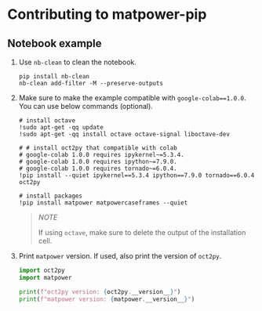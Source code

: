 # Contributing to matpower-pip

## Notebook example

1. Use `nb-clean` to clean the notebook.

    ```shell
    pip install nb-clean
    nb-clean add-filter -M --preserve-outputs
    ```

1. Make sure to make the example compatible with `google-colab==1.0.0`. You can use below commands (optional).

    ```ipython
    # install octave
    !sudo apt-get -qq update
    !sudo apt-get -qq install octave octave-signal liboctave-dev

    # # install oct2py that compatible with colab
    # google-colab 1.0.0 requires ipykernel~=5.3.4.
    # google-colab 1.0.0 requires ipython~=7.9.0.
    # google-colab 1.0.0 requires tornado~=6.0.4.
    !pip install --quiet ipykernel==5.3.4 ipython==7.9.0 tornado==6.0.4 oct2py

    # install packages
    !pip install matpower matpowercaseframes --quiet
    ```

    > *NOTE*
    >
    > If using `octave`, make sure to delete the output of the installation cell.

1. Print `matpower` version. If used, also print the version of `oct2py`.

    ```python
    import oct2py
    import matpower

    print(f"oct2py version: {oct2py.__version__}")
    print(f"matpower version: {matpower.__version__}")
    ```
